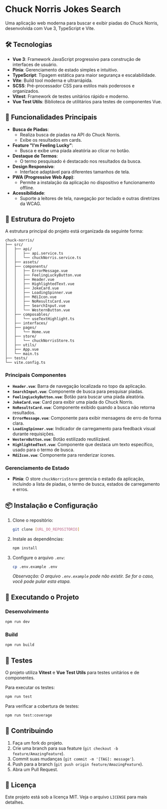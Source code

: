 # Chuck Norris Jokes Search

Uma aplicação web moderna para buscar e exibir piadas do Chuck Norris, desenvolvida com Vue 3, TypeScript e Vite.

## 🛠️ Tecnologias

- **Vue 3**: Framework JavaScript progressivo para construção de interfaces de usuário.
- **Pinia**: Gerenciamento de estado simples e intuitivo.
- **TypeScript**: Tipagem estática para maior segurança e escalabilidade.
- **Vite**: Build tool moderna e ultrarrápida.
- **SCSS**: Pré-processador CSS para estilos mais poderosos e organizados.
- **Vitest**: Framework de testes unitários rápido e moderno.
- **Vue Test Utils**: Biblioteca de utilitários para testes de componentes Vue.

## 🚀 Funcionalidades Principais

- **Busca de Piadas**:
  - Realiza busca de piadas na API do Chuck Norris.
  - Exibe os resultados em cards.
- **Feature "I'm Feeling Lucky"**:
  - Busca e exibe uma piada aleatória ao clicar no botão.
- **Destaque de Termos**:
  - O termo pesquisado é destacado nos resultados da busca.
- **Design Responsivo**:
  - Interface adaptável para diferentes tamanhos de tela.
- **PWA (Progressive Web App)**:
  - Permite a instalação da aplicação no dispositivo e funcionamento offline.
- **Acessibilidade**:
  - Suporte a leitores de tela, navegação por teclado e outras diretrizes da WCAG.

## 📂 Estrutura do Projeto

A estrutura principal do projeto está organizada da seguinte forma:

```
chuck-norris/
├── src/
│   ├── api/
│   │   ├── api.service.ts
│   │   └── chuckNorris.service.ts
│   ├── assets/
│   ├── components/
│   │   ├── ErrorMessage.vue
│   │   ├── FeelingLuckyButton.vue
│   │   ├── Header.vue
│   │   ├── HighlightedText.vue
│   │   ├── JokeCard.vue
│   │   ├── LoadingSpinner.vue
│   │   ├── MdiIcon.vue
│   │   ├── NoResultsCard.vue
│   │   ├── SearchInput.vue
│   │   └── WesternButton.vue
│   ├── composables/
│   │   └── useTextHighlight.ts
│   ├── interfaces/
│   ├── pages/
│   │   └── Home.vue
│   ├── store/
│   │   └── chuckNorrisStore.ts
│   ├── utils/
│   ├── App.vue
│   └── main.ts
├── tests/
└── vite.config.ts
```

### Principais Componentes

- **`Header.vue`**: Barra de navegação localizada no topo da aplicação.
- **`SearchInput.vue`**: Componente de busca para pesquisar piadas.
- **`FeelingLuckyButton.vue`**: Botão para buscar uma piada aleatória.
- **`JokeCard.vue`**: Card para exibir uma piada do Chuck Norris.
- **`NoResultsCard.vue`**: Componente exibido quando a busca não retorna resultados.
- **`ErrorMessage.vue`**: Componente para exibir mensagens de erro de forma clara.
- **`LoadingSpinner.vue`**: Indicador de carregamento para feedback visual durante requisições.
- **`WesternButton.vue`**: Botão estilizado reutilizável.
- **`HighlightedText.vue`**: Componente que destaca um texto específico, usado para o termo de busca.
- **`MdiIcon.vue`**: Componente para renderizar ícones.

### Gerenciamento de Estado

- **Pinia**: O store `chuckNorrisStore` gerencia o estado da aplicação, incluindo a lista de piadas, o termo de busca, estados de carregamento e erros.

## 📦 Instalação e Configuração

1. Clone o repositório:

   ```bash
   git clone [URL_DO_REPOSITÓRIO]
   ```

2. Instale as dependências:

   ```bash
   npm install
   ```

3. Configure o arquivo `.env`:
   ```bash
   cp .env.example .env
   ```
   _Observação: O arquivo `.env.example` pode não existir. Se for o caso, você pode pular esta etapa._

## 🚀 Executando o Projeto

### Desenvolvimento

```bash
npm run dev
```

### Build

```bash
npm run build
```

## 🧪 Testes

O projeto utiliza **Vitest** e **Vue Test Utils** para testes unitários e de componentes.

Para executar os testes:

```bash
npm run test
```

Para verificar a cobertura de testes:

```bash
npm run test:coverage
```

## 🤝 Contribuindo

1. Faça um fork do projeto.
2. Crie uma branch para sua feature (`git checkout -b feature/AmazingFeature`).
3. Commit suas mudanças (`git commit -m '[TAG]: message'`).
4. Push para a branch (`git push origin feature/AmazingFeature`).
5. Abra um Pull Request.

## 📝 Licença

Este projeto está sob a licença MIT. Veja o arquivo `LICENSE` para mais detalhes.
